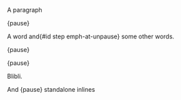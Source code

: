 A paragraph

{pause}

A word and{#id step emph-at-unpause} some other words.

{pause}

{pause}

Blibli.


And {pause} standalone inlines